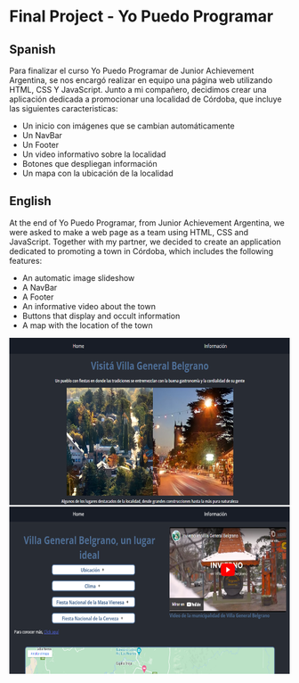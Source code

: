 # Final Project - Yo Puedo Programar

## Spanish

Para finalizar el curso Yo Puedo Programar de Junior Achievement Argentina, se nos encargó realizar en equipo una página web utilizando HTML, CSS Y JavaScript.
 Junto a mi compañero, decidimos crear una aplicación dedicada a promocionar una localidad de Córdoba, que incluye las siguientes caracteristicas:

- Un inicio con imágenes que se cambian automáticamente
- Un NavBar
- Un Footer
- Un video informativo sobre la localidad
- Botones que despliegan información
- Un mapa con la ubicación de la localidad

## English

At the end of Yo Puedo Programar, from Junior Achievement Argentina, we were asked to make a web page as a team using HTML, CSS and JavaScript.
 Together with my partner, we decided to create an application dedicated to promoting a town in Córdoba, which includes the following features:

- An automatic image slideshow
- A NavBar
- A Footer
- An informative video about the town
- Buttons that display and occult information
- A map with the location of the town

<img height="300" src="./img/Inicio.png" />
<img height="300" src="./img/Info.png" />